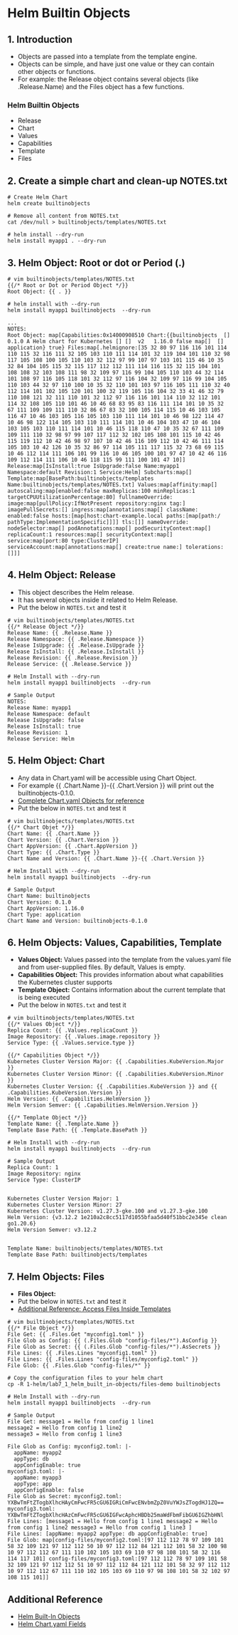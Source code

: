 # Helm Builtin Objects

## 1. Introduction
- Objects are passed into a template from the template engine. 
- Objects can be simple, and have just one value or they can contain other objects or functions. 
- For example: the Release object contains several objects (like .Release.Name) and the Files object has a few functions.
### Helm Builtin Objects
- Release 
- Chart 
- Values 
- Capabilities 
- Template 
- Files 

## 2. Create a simple chart and clean-up NOTES.txt
```shell
# Create Helm Chart
helm create builtinobjects

# Remove all content from NOTES.txt
cat /dev/null > builtinobjects/templates/NOTES.txt

# helm install --dry-run
helm install myapp1 . --dry-run
```

## 3. Helm Object: Root or dot or Period (.)
```t
# vim builtinobjects/templates/NOTES.txt
{{/* Root or Dot or Period Object */}}
Root Object: {{ . }}
```

```
# helm install with --dry-run
helm install myapp1 builtinobjects  --dry-run

...
NOTES:
Root Object: map[Capabilities:0x14000908510 Chart:{{builtinobjects  [] 0.1.0 A Helm chart for Kubernetes [] []  v2   1.16.0 false map[]  [] application} true} Files:map[.helmignore:[35 32 80 97 116 116 101 114 110 115 32 116 111 32 105 103 110 111 114 101 32 119 104 101 110 32 98 117 105 108 100 105 110 103 32 112 97 99 107 97 103 101 115 46 10 35 32 84 104 105 115 32 115 117 112 112 111 114 116 115 32 115 104 101 108 108 32 103 108 111 98 32 109 97 116 99 104 105 110 103 44 32 114 101 108 97 116 105 118 101 32 112 97 116 104 32 109 97 116 99 104 105 110 103 44 32 97 110 100 10 35 32 110 101 103 97 116 105 111 110 32 40 112 114 101 102 105 120 101 100 32 119 105 116 104 32 33 41 46 32 79 110 108 121 32 111 110 101 32 112 97 116 116 101 114 110 32 112 101 114 32 108 105 110 101 46 10 46 68 83 95 83 116 111 114 101 10 35 32 67 111 109 109 111 110 32 86 67 83 32 100 105 114 115 10 46 103 105 116 47 10 46 103 105 116 105 103 110 111 114 101 10 46 98 122 114 47 10 46 98 122 114 105 103 110 111 114 101 10 46 104 103 47 10 46 104 103 105 103 110 111 114 101 10 46 115 118 110 47 10 35 32 67 111 109 109 111 110 32 98 97 99 107 117 112 32 102 105 108 101 115 10 42 46 115 119 112 10 42 46 98 97 107 10 42 46 116 109 112 10 42 46 111 114 105 103 10 42 126 10 35 32 86 97 114 105 111 117 115 32 73 68 69 115 10 46 112 114 111 106 101 99 116 10 46 105 100 101 97 47 10 42 46 116 109 112 114 111 106 10 46 118 115 99 111 100 101 47 10]] Release:map[IsInstall:true IsUpgrade:false Name:myapp1 Namespace:default Revision:1 Service:Helm] Subcharts:map[] Template:map[BasePath:builtinobjects/templates Name:builtinobjects/templates/NOTES.txt] Values:map[affinity:map[] autoscaling:map[enabled:false maxReplicas:100 minReplicas:1 targetCPUUtilizationPercentage:80] fullnameOverride: image:map[pullPolicy:IfNotPresent repository:nginx tag:] imagePullSecrets:[] ingress:map[annotations:map[] className: enabled:false hosts:[map[host:chart-example.local paths:[map[path:/ pathType:ImplementationSpecific]]]] tls:[]] nameOverride: nodeSelector:map[] podAnnotations:map[] podSecurityContext:map[] replicaCount:1 resources:map[] securityContext:map[] service:map[port:80 type:ClusterIP] serviceAccount:map[annotations:map[] create:true name:] tolerations:[]]]
```

## 4. Helm Object: Release
- This object describes the Helm release. 
- It has several objects inside it related to Helm Release.
- Put the below in `NOTES.txt` and test it

```t
# vim builtinobjects/templates/NOTES.txt
{{/* Release Object */}}
Release Name: {{ .Release.Name }}
Release Namespace: {{ .Release.Namespace }}
Release IsUpgrade: {{ .Release.IsUpgrade }}
Release IsInstall: {{ .Release.IsInstall }}
Release Revision: {{ .Release.Revision }}
Release Service: {{ .Release.Service }}

# Helm Install with --dry-run
helm install myapp1 builtinobjects  --dry-run

# Sample Output
NOTES:
Release Name: myapp1
Release Namespace: default
Release IsUpgrade: false
Release IsInstall: true
Release Revision: 1
Release Service: Helm
```

## 5. Helm Object: Chart
- Any data in Chart.yaml will be accessible using Chart Object. 
- For example {{ .Chart.Name }}-{{ .Chart.Version }} will print out the builtinobjects-0.1.0.
- [Complete Chart.yaml Objects for reference](https://helm.sh/docs/topics/charts/#the-chartyaml-file)
- Put the below in `NOTES.txt` and test it
```t
# vim builtinobjects/templates/NOTES.txt
{{/* Chart Objet */}}
Chart Name: {{ .Chart.Name }}
Chart Version: {{ .Chart.Version }}
Chart AppVersion: {{ .Chart.AppVersion }}
Chart Type: {{ .Chart.Type }}
Chart Name and Version: {{ .Chart.Name }}-{{ .Chart.Version }}

# Helm Install with --dry-run
helm install myapp1 builtinobjects  --dry-run

# Sample Output
Chart Name: builtinobjects
Chart Version: 0.1.0
Chart AppVersion: 1.16.0
Chart Type: application
Chart Name and Version: builtinobjects-0.1.0
```

## 6. Helm Objects: Values, Capabilities, Template
- **Values Object:** Values passed into the template from the values.yaml file and from user-supplied files. By default, Values is empty.
- **Capabilities Object:** This provides information about what capabilities the Kubernetes cluster supports
- **Template Object:** Contains information about the current template that is being executed
- Put the below in `NOTES.txt` and test it
```t
# vim builtinobjects/templates/NOTES.txt
{{/* Values Object */}}
Replica Count: {{ .Values.replicaCount }}
Image Repository: {{ .Values.image.repository }}
Service Type: {{ .Values.service.type }}

{{/* Capabilities Object */}}
Kubernetes Cluster Version Major: {{ .Capabilities.KubeVersion.Major }}
Kubernetes Cluster Version Minor: {{ .Capabilities.KubeVersion.Minor }}
Kubernetes Cluster Version: {{ .Capabilities.KubeVersion }} and {{ .Capabilities.KubeVersion.Version }}
Helm Version: {{ .Capabilities.HelmVersion }}
Helm Version Semver: {{ .Capabilities.HelmVersion.Version }}

{{/* Template Object */}}
Template Name: {{ .Template.Name }} 
Template Base Path: {{ .Template.BasePath }}

# Helm Install with --dry-run
helm install myapp1 builtinobjects  --dry-run

# Sample Output
Replica Count: 1
Image Repository: nginx
Service Type: ClusterIP


Kubernetes Cluster Version Major: 1
Kubernetes Cluster Version Minor: 27
Kubernetes Cluster Version: v1.27.3-gke.100 and v1.27.3-gke.100
Helm Version: {v3.12.2 1e210a2c8cc5117d1055bfaa5d40f51bbc2e345e clean go1.20.6}
Helm Version Semver: v3.12.2


Template Name: builtinobjects/templates/NOTES.txt 
Template Base Path: builtinobjects/templates
```

## 7. Helm Objects: Files
- **Files Object:** 
- Put the below in `NOTES.txt` and test it
- [Additional Reference: Access Files Inside Templates](https://helm.sh/docs/chart_template_guide/accessing_files/)
```t
# vim builtinobjects/templates/NOTES.txt
{{/* File Object */}}
File Get: {{ .Files.Get "myconfig1.toml" }}
File Glob as Config: {{ (.Files.Glob "config-files/*").AsConfig }}
File Glob as Secret: {{ (.Files.Glob "config-files/*").AsSecrets }}
File Lines: {{ .Files.Lines "myconfig1.toml" }}
File Lines: {{ .Files.Lines "config-files/myconfig2.toml" }}
File Glob: {{ .Files.Glob "config-files/*" }}

# Copy the configuration files to your helm chart 
cp -R 1-helm/lab7_1_helm_built_in-objects/files-demo builtinobjects

# Helm Install with --dry-run
helm install myapp1 builtinobjects  --dry-run

# Sample Output
File Get: message1 = Hello from config 1 line1
message2 = Hello from config 1 line2
message3 = Hello from config 1 line3

File Glob as Config: myconfig2.toml: |-
  appName: myapp2
  appType: db
  appConfigEnable: true
myconfig3.toml: |-
  appName: myapp3
  appType: app
  appConfigEnable: false
File Glob as Secret: myconfig2.toml: YXBwTmFtZTogbXlhcHAyCmFwcFR5cGU6IGRiCmFwcENvbmZpZ0VuYWJsZTogdHJ1ZQ==
myconfig3.toml: YXBwTmFtZTogbXlhcHAzCmFwcFR5cGU6IGFwcAphcHBDb25maWdFbmFibGU6IGZhbHNl
File Lines: [message1 = Hello from config 1 line1 message2 = Hello from config 1 line2 message3 = Hello from config 1 line3 ]
File Lines: [appName: myapp2 appType: db appConfigEnable: true]
File Glob: map[config-files/myconfig2.toml:[97 112 112 78 97 109 101 58 32 109 121 97 112 112 50 10 97 112 112 84 121 112 101 58 32 100 98 10 97 112 112 67 111 110 102 105 103 69 110 97 98 108 101 58 32 116 114 117 101] config-files/myconfig3.toml:[97 112 112 78 97 109 101 58 32 109 121 97 112 112 51 10 97 112 112 84 121 112 101 58 32 97 112 112 10 97 112 112 67 111 110 102 105 103 69 110 97 98 108 101 58 32 102 97 108 115 101]]
```

## Additional Reference
- [Helm Built-In Objects](https://helm.sh/docs/chart_template_guide/builtin_objects/)
- [Helm Chart.yaml Fields](https://helm.sh/docs/chart_template_guide/builtin_objects/)
